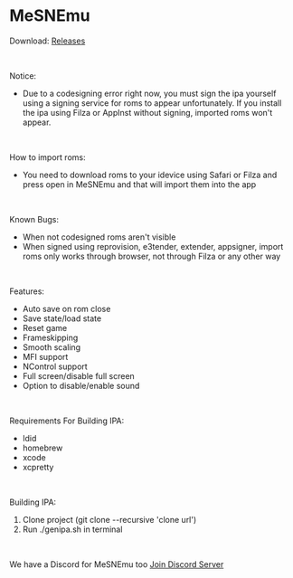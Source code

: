 # MeSNEmu

Download: [Releases](https://github.com/SarahH12099/MeSNEmu/releases)

<br>

Notice:<br>
- Due to a codesigning error right now, you must sign the ipa yourself using a signing service for roms to appear unfortunately. If you install the ipa using Filza or AppInst without signing, imported roms won't appear.

<br>

How to import roms:<br>
- You need to download roms to your idevice using Safari or Filza and press open in MeSNEmu and that will import them into the app 

<br>

Known Bugs:<br>
- When not codesigned roms aren't visible <br>
- When signed using reprovision, e3tender, extender, appsigner, import roms only works through browser, not through Filza or any other way <br>

<br>

Features:<br>
- Auto save on rom close <br>
- Save state/load state <br>
- Reset game <br>
- Frameskipping <br>
- Smooth scaling <br>
- MFI support <br>
- NControl support <br>
- Full screen/disable full screen <br>
- Option to disable/enable sound <br>

<br>

Requirements For Building IPA:<br>
- ldid <br>
- homebrew <br>
- xcode <br>
- xcpretty <br>

<br>

Building IPA: 
1) Clone project (git clone --recursive 'clone url') <br>
2) Run ./genipa.sh in terminal

<br>

We have a Discord for MeSNEmu too [Join Discord Server](https://discord.gg/Pnjd2xs)
